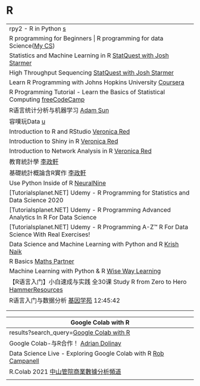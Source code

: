 # R

|                                                                                                                                                                       |
| --------------------------------------------------------------------------------------------------------------------------------------------------------------------- |
| rpy2 - R in Python [s](https://rpy2.github.io/)                                                                                                                       |
| R programming for Beginners \| R programming for data Science([My CS](https://www.youtube.com/watch?v=klxMhulYUQk\&list=PLq94LoYzjZTpCd1c-bwMCo70PFTL7-7WS\&index=3)) |
| Statistics and Machine Learning in R [StatQuest with Josh Starmer](https://www.youtube.com/playlist?list=PLblh5JKOoLUJJpBNfk8\_YadPwDTO2SCbx)                         |
| High Throughput Sequencing [StatQuest with Josh Starmer](https://www.youtube.com/playlist?list=PLblh5JKOoLUJo2Q6xK4tZElbIvAACEykp)                                    |
| Learn R Programming with Johns Hopkins University [Coursera](https://www.youtube.com/playlist?list=PLVext98k2evi8mDNRo4MwIgVgSmwM3cS8)                                |
| R Programming Tutorial - Learn the Basics of Statistical Computing [freeCodeCamp](https://www.youtube.com/watch?v=\_V8eKsto3Ug)                                       |
| R语言统计分析与机器学习 [Adam Sun](https://www.youtube.com/playlist?list=PL5jFwqTxh71ZEeZtjYbFAGIn9J-3eUwyJ)                                                                     |
| 容噗玩Data [u](https://www.youtube.com/channel/UCmWCMqDKCR56pqd10qNkv3Q/playlists)                                                                                       |
| Introduction to R and RStudio [Veronica Red](https://www.youtube.com/watch?v=BZ3XOJ2nbb8)                                                                             |
| Introduction to Shiny in R [Veronica Red](https://www.youtube.com/watch?v=f544Y5fMe2Y)                                                                                |
| Introduction to Network Analysis in R [Veronica Red](https://www.youtube.com/watch?v=-0DrlPqit9M)                                                                     |
| 教育統計學 [李政軒](https://www.youtube.com/playlist?list=PLt0SBi1p7xrRCD6BGbDyCrf0mZm1hHJEl)                                                                                 |
| 基礎統計概論含R實作 [李政軒](https://www.youtube.com/playlist?list=PLt0SBi1p7xrQYj2KFUus-Z3scvBPDpWgk)                                                                            |
| Use Python Inside of R [NeuralNine](https://www.youtube.com/watch?v=Rtipj7OaB2k)                                                                                      |
| \[Tutorialsplanet.NET] Udemy - R Programming for Statistics and Data Science 2020                                                                                     |
| \[Tutorialsplanet.NET] Udemy - R Programming Advanced Analytics In R For Data Science                                                                                 |
| \[Tutorialsplanet.NET] Udemy - R Programming A-Z™ R For Data Science With Real Exercises!                                                                             |
| Data Science and Machine Learning with Python and R [Krish Naik](https://www.youtube.com/playlist?list=PLZoTAELRMXVOnN\_g96ayzXX5i7RRO0QhL)                           |
| R Basics [Maths Partner](https://www.youtube.com/playlist?list=PLg5nrpKdkk2BvYF6QZNUDVGU7zHvjQnie)                                                                    |
| Machine Learning with Python & R [Wise Way Learning](https://www.youtube.com/playlist?list=PLf6bUqkkw\_JQ5PNoVwct3OHmsoJDnhwNj)                                       |
| 【R语言入门】小白速成与实践 全30课 Study R from Zero to Hero [HammerResources](https://www.youtube.com/playlist?list=PLGy-tIPhuAbY\_ttheQ6GEbgAGX8Mqdv2k)                            |
| R语言入门与数据分析 [基因学苑](https://www.bilibili.com/video/BV19x411X7C6) 12:45:42                                                                                               |
|                                                                                                                                                                       |
|                                                                                                                                                                       |

| Google Colab with R                                                                                                         |
| --------------------------------------------------------------------------------------------------------------------------- |
| results?search\_query=[Google Colab with R](https://www.youtube.com/results?search\_query=Google+Colab+with+R\&sp=CAI%253D) |
| Google Colab-与R合作！ [Adrian Dolinay](https://www.youtube.com/watch?v=qE\_nQPojhhw)                                           |
| Data Science Live - Exploring Google Colab with R [Rob Campanell](https://www.youtube.com/watch?v=gzT-JIID2rM)              |
| R.Colab 2021 [中山管院商業數據分析頻道](https://www.youtube.com/playlist?list=PLvOqBoPSLQJfaXPQoTaAzOg53xfPGNYRz)                       |
|                                                                                                                             |

